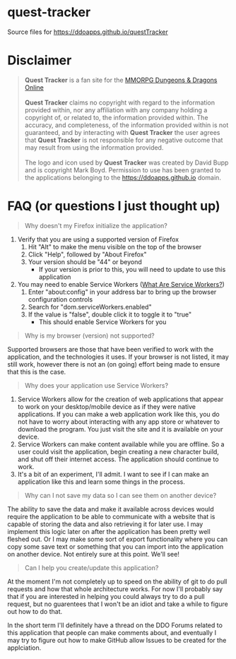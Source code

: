 # quest-tracker
Source files for https://ddoapps.github.io/questTracker

# Disclaimer

> **Quest Tracker** is a fan site for the <a href="http://www.ddo.com/" target="_new">MMORPG Dungeons &amp; Dragons Online</a><br><br>
> **Quest Tracker** claims no copyright with regard to the information provided within, nor any affiliation with any company holding a copyright of, or related to, the information provided within.  The accuracy, and completeness, of the information provided within is not guaranteed, and by interacting with **Quest Tracker** the user agrees that **Quest Tracker** is not responsible for any negative outcome that may result from using the information provided.<br><br>
> The logo and icon used by **Quest Tracker** was created by David Bupp and is copyright Mark Boyd.  Permission to use has been granted to the applications belonging to the https://ddoapps.github.io domain.

# FAQ (or questions I just thought up)

> Why doesn't my Firefox initialize the application?
1. Verify that you are using a supported version of Firefox
    1. Hit "Alt" to make the menu visible on the top of the browser
    1. Click "Help", followed by "About Firefox"
    1. Your version should be "44" or beyond
        * If your version is prior to this, you will need to update to use this application
1. You may need to enable Service Workers (<a href="https://developers.google.com/web/fundamentals/primers/service-workers/" target="_new">What Are Service Workers?</a>)
    1. Enter "about:config" in your address bar to bring up the browser configuration controls
    1. Search for "dom.serviceWorkers.enabled"
    1. If the value is "false", double click it to toggle it to "true"
        * This should enable Service Workers for you

> Why is my browser (version) not supported?

Supported browsers are those that have been verified to work with the application, and the technologies it uses.  If your browser is not listed, it may still work, however there is not an (on going) effort being made to ensure that this is the case.

> Why does your application use Service Workers?

1. Service Workers allow for the creation of web applications that appear to work on your desktop/mobile device as if they were native applications.  If you can make a web application work like this, you do not have to worry about interacting with any app store or whatever to download the program.  You just visit the site and it is available on your device.
1. Service Workers can make content available while you are offline.  So a user could visit the application, begin creating a new character build, and shut off their internet access.  The application should continue to work.
1. It's a bit of an experiment, I'll admit.  I want to see if I can make an application like this and learn some things in the process.

> Why can I not save my data so I can see them on another device?

The ability to save the data and make it available across devices would require the application to be able to communicate with a website that is capable of storing the data and also retrieving it for later use.  I may implement this logic later on after the application has been pretty well fleshed out.  Or I may make some sort of export functionality where you can copy some save text or something that you can import into the application on another device.  Not entirely sure at this point.  We'll see!

> Can I help you create/update this application?

At the moment I'm not completely up to speed on the ability of git to do pull requests and how that whole architecture works.  For now I'll probably say that if you are interested in helping you could always try to do a pull request, but no guarentees that I won't be an idiot and take a while to figure out how to do that.

In the short term I'll definitely have a thread on the DDO Forums related to this application that people can make comments about, and eventually I may try to figure out how to make GitHub allow Issues to be created for the applciation.